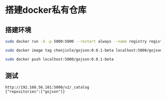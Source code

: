 # 搭建docker私有仓库


## 搭建环境

```sh
sudo docker run -d -p 5000:5000 --restart always --name registry registry:2

sudo docker image tag chenjinle/gojson:0.0.1-beta localhost:5000/gojson:0.0.1-beta

sudo docker push localhost:5000/gojson:0.0.1-beta

```

## 测试
```
http://192.168.56.101:5000/v2/_catalog
{"repositories":["gojson"]}
```